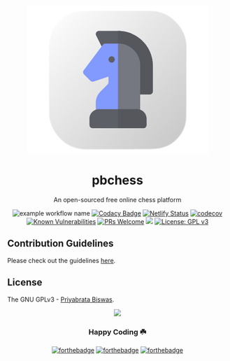 <div align="center">
  <img src="https://raw.githubusercontent.com/fave77/pbchess/develop/.github/logos/pbchess-logo.png">

  <h1> pbchess </h1>
  <p> An open-sourced free online chess platform </p>

  ![example workflow name](https://github.com/fave77/pbchess/workflows/heroku/badge.svg)
[![Codacy Badge](https://api.codacy.com/project/badge/Grade/e3ba9e6a3bb84fc7a3c6905c8e1af48c)](https://app.codacy.com/gh/fave77/pbchess?utm_source=github.com&utm_medium=referral&utm_content=fave77/pbchess&utm_campaign=Badge_Grade)
  [![Netlify Status](https://api.netlify.com/api/v1/badges/9dfb4c24-589e-4679-a331-a85a8e1a5382/deploy-status)](https://app.netlify.com/sites/pbchess/deploys)
  [![codecov](https://codecov.io/gh/fave77/pbchess/branch/develop/graph/badge.svg?token=VZJBLBMUH6)](https://codecov.io/gh/fave77/pbchess)
  [![Known Vulnerabilities](https://snyk.io/test/github/fave77/pbchess/badge.svg)](https://snyk.io/test/github/fave77/pbchess)
  [![PRs Welcome](https://img.shields.io/badge/PRs-welcome-brightgreen.svg?style=flat-square)](http://makeapullrequest.com)
  ![](https://img.shields.io/github/stars/fave77/pbchess.svg)
  [![License: GPL v3](https://img.shields.io/badge/License-GPLv3-yellow.svg)](https://www.gnu.org/licenses/gpl-3.0)
</div>


## Contribution Guidelines

Please check out the guidelines [here](https://github.com/fave77/pbchess/blob/develop/.github/CONTRIBUTING/CONTRIBUTING.md).

## License

The GNU GPLv3 - [Priyabrata Biswas](https://github.com/fave77).

<div align="center">

  <img src="https://media.giphy.com/media/oMHPlvpTvnXGPS7GhX/giphy.gif">
  <h3>Happy Coding ☘️</h3>

  [![forthebadge](https://forthebadge.com/images/badges/powered-by-coffee.svg)](https://forthebadge.com)
  [![forthebadge](https://forthebadge.com/images/badges/built-with-love.svg)](https://forthebadge.com)
  [![forthebadge](https://forthebadge.com/images/badges/made-with-javascript.svg)](https://forthebadge.com)

</div>

